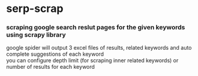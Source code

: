 # serp-scrap
### scraping google search reslut pages for the given keywords using scrapy library 
google spider will output 3 excel files of results, related keywords and auto complete suggestions of each keyword <br />
you can configure depth limit (for scraping inner related keywords) or number of results for each keyword
